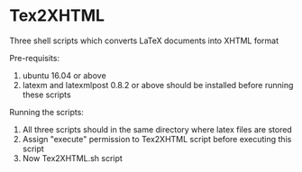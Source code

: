 # Tex2XHTML
Three shell scripts which converts LaTeX documents into XHTML format

Pre-requisits:
1. ubuntu 16.04 or above 
2. latexm and latexmlpost 0.8.2 or above should be installed before running these scripts

Running the scripts:
1. All three scripts should in the same directory where latex files are stored
2. Assign "execute" permission to Tex2XHTML script before executing this script
3. Now Tex2XHTML.sh script
